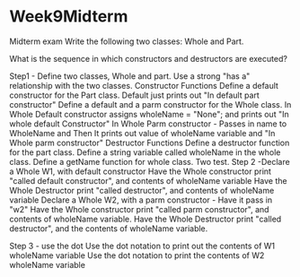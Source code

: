 # Week9Midterm

Midterm exam
Write the following two classes:  Whole and Part.

What is the sequence in which constructors and destructors are executed?

Step1 -	Define two classes, Whole and part.  Use a strong "has a" relationship with the two classes.
Constructor Functions
	Define a default constructor for the Part class.
		Default just prints out "In default part constructor"
	Define a default and a parm constructor for the Whole class.
		In Whole Default constructor assigns wholeName = "None"; and prints out "In whole default Constructor" 
		In Whole Parm constructor - Passes in name to WholeName and
		Then It prints out value of wholeName variable and "In Whole parm constructor"
	Destructor Functions
	Define a destructor function for the part class.
	Define a string variable called wholeName in the whole class.
	Define a getName function for whole class.
Two test.
Step 2 -Declare a Whole W1, with default constructor 
    	Have the Whole constructor print "called default constructor", and contents of wholeName variable
    	Have the Whole Destructor print "called destructor", and contents of wholeName variable
	Declare a Whole W2, with a parm constructor - Have it pass in "w2"
    	Have the Whole constructor print "called parm constructor", and contents of wholeName variable.
    	Have the Whole Destructor print "called destructor", and the contents of wholeName variable.


Step 3 - use the dot 
	Use the dot notation to print out the contents of W1 wholeName variable
	Use the dot notation to print the contents of W2 wholeName variable

